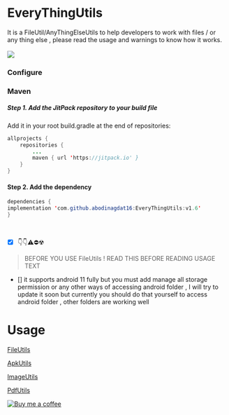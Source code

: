 # EveryThingUtils
It is a FileUtil/AnyThingElseUtils to help developers to work with files / or any thing else , please read the usage and warnings to know how it works.
<br><br>
[![](https://jitpack.io/v/abodinagdat16/EveryThingUtils.svg)](https://jitpack.io/#abodinagdat16/EveryThingUtils)
### Configure
### Maven
##### Step 1. Add the JitPack repository to your build file
Add it in your root build.gradle at the end of repositories:
```java
allprojects {
	repositories {
		...
		maven { url 'https://jitpack.io' }
	}
}
```

#### Step 2. Add the dependency
```java
dependencies {
implementation 'com.github.abodinagdat16:EveryThingUtils:v1.6'
}
```

<br>

- [x] 👇👇⚠️⛔☢
> BEFORE YOU USE FileUtils !
> READ THIS BEFORE READING USAGE TEXT
- [] it supports android 11 fully but you must add manage all storage permission or any other ways of accessing android folder , I will try to update it soon but currently you should do that yourself to access android folder , other folders are working well

#  Usage

[FileUtils](https://github.com/abodinagdat16/EveryThingUtils/blob/master/Doc/FileUtils.md)


[ApkUtils](https://github.com/abodinagdat16/EveryThingUtils/blob/master/Doc/ApkUtils.md)

[ImageUtils](https://github.com/abodinagdat16/EveryThingUtils/blob/master/Doc/ImageUtils.md)

[PdfUtils](https://github.com/abodinagdat16/EveryThingUtils/blob/master/Doc/PdfUtils.md)

[![Buy me a coffee](https://img.shields.io/badge/Buy_Me_A_Coffee-FFDD00?style=for-the-badge&logo=buy-me-a-coffee&logoColor=black)](https://www.buymeacoffee.com/AmeerEzit2023)
